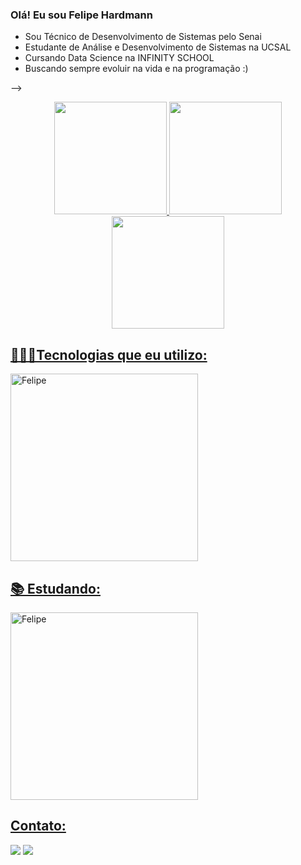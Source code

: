 ### Olá! Eu sou Felipe Hardmann

- Sou Técnico de Desenvolvimento de Sistemas pelo Senai 
- Estudante de Análise e Desenvolvimento de Sistemas na UCSAL
- Cursando Data Science na INFINITY SCHOOL
- Buscando sempre evoluir na vida e na programação :)

-->

<div align="center">
  <a href="https://github.com/FelipeHardmann">
  <img height="180em" src="https://github-readme-stats.vercel.app/api?username=FelipeHardmann&show_icons=true&theme=dark&include_all_commits=true&count_private=true"/>
  <img height="180em" src="https://github-readme-stats.vercel.app/api/top-langs/?username=FelipeHardmann&layout=compact&langs_count=7&theme=dark"/>
  <img height="180em" src="https://github-readme-streak-stats.herokuapp.com/?user={FelipeHardmann}&theme=dark"/>
</div>

<h2>👨🏾‍💻Tecnologias que eu utilizo: </h2>

<div style="display: flex" height="200">
  <img align="center" alt="Felipe" height="300" width="300" src="https://skillicons.dev/icons?i=py,mysql,js,java,git,html,css,bootstrap,sqlite,linux,vscode&perline=6">
</div>
  
<h2>📚 Estudando: </h2>
<div style="display: inline_block">
  <img align="center" alt="Felipe" height="300" width="300" src="https://skillicons.dev/icons?i=nodejs,react,flutter,fastapi,django,nextjs,aws&perline=5">
</div>
  
<h2>Contato:</h2>  
  
  <div> 
  <a href = "mailto:fashardmann@gmail.com"><img src="https://img.shields.io/badge/Gmail-D14836?style=for-the-badge&logo=gmail&logoColor=white" target="_blank"></a>
  <a href="https://www.linkedin.com/in/felipe-hardmann-a0bb22212/" target="_blank"><img src="https://img.shields.io/badge/-LinkedIn-%230077B5?style=for-the-badge&logo=linkedin&logoColor=white" target="_blank"></a> 
 
 
</div>
